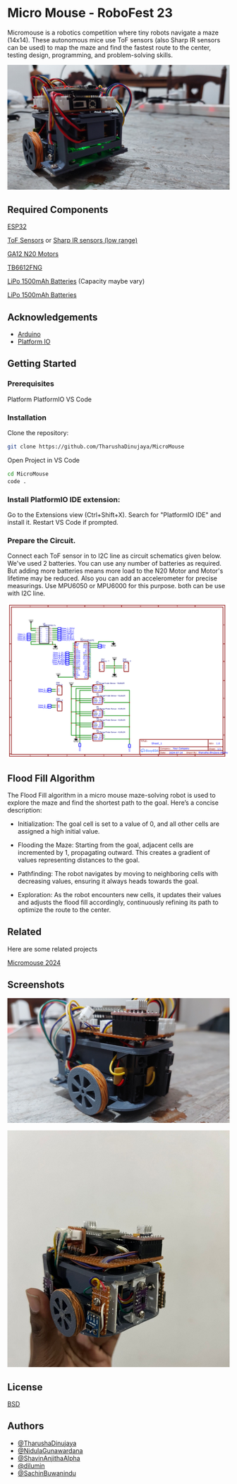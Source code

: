 
# Micro Mouse - RoboFest 23


Micromouse is a robotics competition where tiny robots navigate a maze (14x14). These autonomous mice use ToF sensors (also Sharp IR sensors can be used) to map the maze and find the fastest route to the center, testing design, programming, and problem-solving skills.

![Micromouse](https://github.com/TharushaDinujaya/MicroMouse/blob/main/docs/image_2.jpg)

## Required Components

[ESP32](https://www.espressif.com/sites/default/files/documentation/esp32_datasheet_en.pdf)

[ToF Sensors](https://www.st.com/resource/en/datasheet/vl53l3cx.pdf) or [Sharp IR sensors (low range)](https://global.sharp/products/device/lineup/selection/opto/haca/diagram.html)

[GA12 N20 Motors](esp32_datasheet_en.pdf (espressif.com))

[TB6612FNG](https://www.sparkfun.com/datasheets/Robotics/TB6612FNG.pdf)

[LiPo 1500mAh Batteries](https://www.lipolbattery.com/LiPo-Battery-Datasheets.html) (Capacity maybe vary)

[LiPo 1500mAh Batteries](https://www.lipolbattery.com/LiPo-Battery-Datasheets.html) 



## Acknowledgements

 - [Arduino](https://www.arduino.cc/)
 - [Platform IO](https://platformio.org/)


## Getting Started
### Prerequisites
Platform PlatformIO
VS Code

### Installation

Clone the repository:

```bash
git clone https://github.com/TharushaDinujaya/MicroMouse
```

Open Project in VS Code

```bash
cd MicroMouse
code .
```

### Install PlatformIO IDE extension:

Go to the Extensions view (Ctrl+Shift+X).
Search for "PlatformIO IDE" and install it.
Restart VS Code if prompted.

### Prepare the Circuit.

Connect each ToF sensor in to I2C line as circuit schematics given below. We've used 2 batteries. You can use any number of batteries as required. But adding more batteries means more load to the N20 Motor and Motor's lifetime may be reduced. Also you can add an accelerometer for precise measurings. Use MPU6050 or MPU6000 for this purpose. both can be use with I2C line.

![Circuit Schematic Diagram](https://github.com/TharushaDinujaya/MicroMouse/blob/main/docs/Schematic.png)

## Flood Fill Algorithm

The Flood Fill algorithm in a micro mouse maze-solving robot is used to explore the maze and find the shortest path to the goal. Here’s a concise description:

- Initialization: The goal cell is set to a value of 0, and all other cells are assigned a high initial value.

- Flooding the Maze: Starting from the goal, adjacent cells are incremented by 1, propagating outward. This creates a gradient of values representing distances to the goal.

- Pathfinding: The robot navigates by moving to neighboring cells with decreasing values, ensuring it always heads towards the goal.

- Exploration: As the robot encounters new cells, it updates their values and adjusts the flood fill accordingly, continuously refining its path to optimize the route to the center.


## Related

Here are some related projects

[Micromouse 2024](https://github.com/)


## Screenshots

![Image 01 ](https://github.com/TharushaDinujaya/MicroMouse/blob/main/docs/image_3.jpg)

![Image 02 ](https://github.com/TharushaDinujaya/MicroMouse/blob/main/docs/image_1.jpg)


## License

[BSD](https://choosealicense.com/licenses/bsd/)


## Authors

- [@TharushaDinujaya](https://github.com/TharushaDinujaya)
- [@NidulaGunawardana](https://github.com/NidulaGunawardana)
- [@ShavinAnjithaAlpha](https://github.com/ShavinAnjithaAlpha)
- [@dilumin](https://github.com/dilumin)
- [@SachinBuwanindu]()


